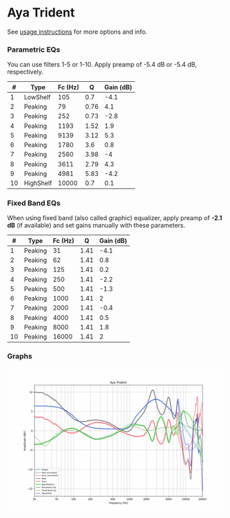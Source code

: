 # Aya Trident
See [usage instructions](https://github.com/jaakkopasanen/AutoEq#usage) for more options and info.

### Parametric EQs
You can use filters 1-5 or 1-10. Apply preamp of -5.4 dB or -5.4 dB, respectively.

|   # | Type      |   Fc (Hz) |    Q |   Gain (dB) |
|-----|-----------|-----------|------|-------------|
|   1 | LowShelf  |       105 | 0.7  |        -4.1 |
|   2 | Peaking   |        79 | 0.76 |         4.1 |
|   3 | Peaking   |       252 | 0.73 |        -2.8 |
|   4 | Peaking   |      1193 | 1.52 |         1.9 |
|   5 | Peaking   |      9139 | 3.12 |         5.3 |
|   6 | Peaking   |      1780 | 3.6  |         0.8 |
|   7 | Peaking   |      2560 | 3.98 |        -4   |
|   8 | Peaking   |      3611 | 2.79 |         4.3 |
|   9 | Peaking   |      4981 | 5.83 |        -4.2 |
|  10 | HighShelf |     10000 | 0.7  |         0.1 |

### Fixed Band EQs
When using fixed band (also called graphic) equalizer, apply preamp of **-2.1 dB** (if available) and set gains manually with these parameters.

|   # | Type    |   Fc (Hz) |    Q |   Gain (dB) |
|-----|---------|-----------|------|-------------|
|   1 | Peaking |        31 | 1.41 |        -4.1 |
|   2 | Peaking |        62 | 1.41 |         0.8 |
|   3 | Peaking |       125 | 1.41 |         0.2 |
|   4 | Peaking |       250 | 1.41 |        -2.2 |
|   5 | Peaking |       500 | 1.41 |        -1.3 |
|   6 | Peaking |      1000 | 1.41 |         2   |
|   7 | Peaking |      2000 | 1.41 |        -0.4 |
|   8 | Peaking |      4000 | 1.41 |         0.5 |
|   9 | Peaking |      8000 | 1.41 |         1.8 |
|  10 | Peaking |     16000 | 1.41 |         2   |

### Graphs
![](./Aya%20Trident.png)
